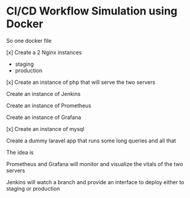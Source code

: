 # CI/CD Workflow Simulation using Docker

So one docker file

[x] Create a 2 Nginx instances
- staging
- ⁠production

[x] Create an instance of php that will serve the two servers

Create an instance of Jenkins

Create an instance of Prometheus

Create an instance of Grafana

[x] Create an instance of mysql

Create a dummy laravel app that runs some long queries and all that

The idea is

Prometheus and Grafana will monitor and visualize the vitals of the two servers

Jenkins will watch a branch and provide an interface to deploy either to staging or production
